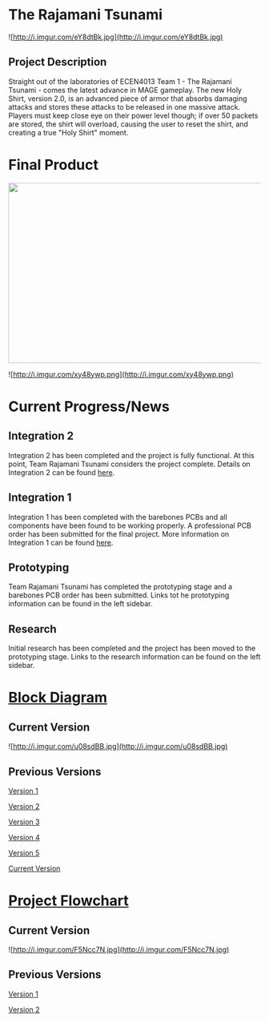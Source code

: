 # The Rajamani Tsunami #

![http://i.imgur.com/eY8dtBk.jpg](http://i.imgur.com/eY8dtBk.jpg)


## Project Description ##
Straight out of the laboratories of ECEN4013 Team 1 - The Rajamani Tsunami - comes the latest advance in MAGE gameplay. The new Holy Shirt, version 2.0, is an advanced piece of armor that absorbs damaging attacks and stores these attacks to be released in one massive attack. Players must keep close eye on their power level though; if over 50 packets are stored, the shirt will overload, causing the user to reset the shirt, and creating a true "Holy Shirt" moment.

# Final Product #

<a href='http://www.youtube.com/watch?feature=player_embedded&v=UhMob135Fis' target='_blank'><img src='http://img.youtube.com/vi/UhMob135Fis/0.jpg' width='640' height=360 /></a>

![http://i.imgur.com/xy48ywp.png](http://i.imgur.com/xy48ywp.png)

# Current Progress/News #

## Integration 2 ##

Integration 2 has been completed and the project is fully functional. At this point, Team Rajamani Tsunami considers the project complete. Details on Integration 2 can be found [here](Int2.md).

## Integration 1 ##

Integration 1 has been completed with the barebones PCBs and all components have been found to be working properly. A professional PCB order has been submitted for the final project. More information on Integration 1 can be found [here](Int1.md).

## Prototyping ##

Team Rajamani Tsunami has completed the prototyping stage and a barebones PCB order has been submitted. Links tot he prototyping information can be found in the left sidebar.

## Research ##

Initial research has been completed and the project has been moved to the prototyping stage. Links to the research information can be found on the left sidebar.


# [Block Diagram](BlockDiagram.md) #

## Current Version ##
![http://i.imgur.com/u08sdBB.jpg](http://i.imgur.com/u08sdBB.jpg)

## Previous Versions ##
[Version 1](http://i.imgur.com/F08iFfj.jpg)

[Version 2](http://i.imgur.com/Nh2ztsZ.jpg)

[Version 3](http://i.imgur.com/eWUV7Sg.jpg)

[Version 4](http://i.imgur.com/i1PB9Au.jpg)

[Version 5](http://i.imgur.com/Ad8mSEJ.jpg)

[Current Version](http://i.imgur.com/u08sdBB.jpg)

# [Project Flowchart](ProjectFlowchart.md) #

## Current Version ##
![http://i.imgur.com/F5Ncc7N.jpg](http://i.imgur.com/F5Ncc7N.jpg)

## Previous Versions ##
[Version 1](http://i.imgur.com/mnMOfwg.jpg)

[Version 2](http://i.imgur.com/duzI5UC.jpg)